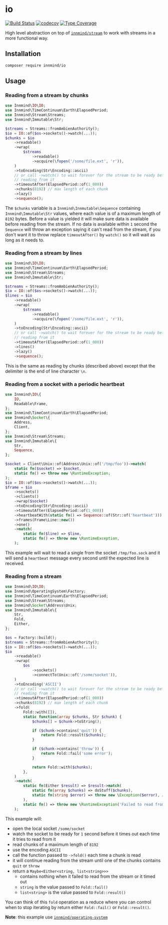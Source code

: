 # io

[![Build Status](https://github.com/innmind/io/workflows/CI/badge.svg?branch=master)](https://github.com/innmind/io/actions?query=workflow%3ACI)
[![codecov](https://codecov.io/gh/innmind/io/branch/develop/graph/badge.svg)](https://codecov.io/gh/innmind/io)
[![Type Coverage](https://shepherd.dev/github/innmind/io/coverage.svg)](https://shepherd.dev/github/innmind/io)

High level abstraction on top of [`innmind/stream`](https://github.com/Innmind/Stream) to work with streams in a more functional way.

## Installation

```sh
composer require innmind/io
```

## Usage

### Reading from a stream by chunks

```php
use Innmind\IO\IO;
use Innmind\TimeContinuum\Earth\ElapsedPeriod;
use Innmind\Stream\Streams;
use Innmind\Immutable\Str;

$streams = Streams::fromAmbienAuthority();
$io = IO::of($os->sockets()->watch(...));
$chunks = $io
    ->readable()
    ->wrap(
        $streams
            ->readable()
            ->acquire(\fopen('/some/file.ext', 'r')),
    )
    ->toEncoding(Str\Encoding::ascii)
    // or call ->watch() to wait forever for the stream to be ready before
    // reading from it
    ->timeoutAfter(ElapsedPeriod::of(1_000))
    ->chunks(8192) // max length of each chunk
    ->lazy()
    ->sequence();
```

The `$chunks` variable is a `Innmind\Innmutable\Sequence` containing `Innmind\Immutable\Str` values, where each value is of a maximum length of `8192` bytes. Before a value is yielded it will make sure data is available before reading from the stream. If no data is available within `1` second the `Sequence` will throw an exception saying it can't read from the stream, if you don't want it to throw replace `timeoutAfter()` by `watch()` so it will wait as long as it needs to.

### Reading from a stream by lines

```php
use Innmind\IO\IO;
use Innmind\TimeContinuum\Earth\ElapsedPeriod;
use Innmind\Stream\Streams;
use Innmind\Immutable\Str;

$streams = Streams::fromAmbienAuthority();
$io = IO::of($os->sockets()->watch(...));
$lines = $io
    ->readable()
    ->wrap(
        $streams
            ->readable()
            ->acquire(\fopen('/some/file.ext', 'r')),
    )
    ->toEncoding(Str\Encoding::ascii)
    // or call ->watch() to wait forever for the stream to be ready before
    // reading from it
    ->timeoutAfter(ElapsedPeriod::of(1_000))
    ->lines()
    ->lazy()
    ->sequence();
```

This is the same as reading by chunks (described above) except that the delimiter is the end of line character `\n`.

### Reading from a socket with a periodic heartbeat

```php
use Innmind\IO\{
    IO,
    Readable\Frame,
};
use Innmind\TimeContinuum\Earth\ElapsedPeriod;
use Innmind\Socket\{
    Address,
    Client,
};
use Innmind\Stream\Streams;
use Innmind\Immutable\{
    Str,
    Sequence,
};

$socket = Client\Unix::of(Address\Unix::of('/tmp/foo'))->match(
    static fn($socket) => $socket,
    static fn() => throw new \RuntimeException;
);
$io = IO::of($os->sockets()->watch(...));
$frame = $io
    ->sockets()
    ->clients()
    ->wrap($socket)
    ->toEncoding(Str\Encoding::ascii)
    ->timeoutAfter(ElapsedPeriod::of(1_000))
    ->heartbeatWith(static fn() => Sequence::of(Str::of('heartbeat')))
    ->frames(Frame\Line::new())
    ->one()
    ->match(
        static fn($line) => $line,
        static fn() => throw new \RuntimeException,
    );
```

This example will wait to read a single from the socket `/tmp/foo.sock` and it will send a `heartbeat` message every second until the expected line is received.

### Reading from a stream

```php
use Innmind\IO\IO;
use Innmind\OperatingSystem\Factory;
use Innmind\TimeContinuum\Earth\ElapsedPeriod;
use Innmind\Stream\Streams;
use Innmind\Socket\Address\Unix;
use Innmind\Immutable\{
    Str,
    Fold,
    Either,
};

$os = Factory::build();
$streams = Streams::fromAmbienAuthority();
$io = IO::of($os->sockets()->watch(...));
$io
    ->readable()
    ->wrap(
        $os
            ->sockets()
            ->connectTo(Unix::of('/some/socket')),
    )
    ->toEncoding('ASCII')
    // or call ->watch() to wait forever for the stream to be ready before
    // reading from it
    ->timeoutAfter(ElapsedPeriod::of(1_000))
    ->chunks(8192) // max length of each chunk
    ->fold(
        Fold::with([]),
        static function(array $chunks, Str $chunk) {
            $chunks[] = $chunk->toString();

            if ($chunk->contains('quit')) {
                return Fold::result($chunks);
            }

            if ($chunk->contains('throw')) {
                return Fold::fail('some error');
            }

            return Fold::with($chunks);
        },
    )
    ->match(
        static fn(Either $result) => $result->match(
            static fn(array $chunks) => doStuff($chunks),
            static fn(string $error) => throw new \Exception($error), // $error === 'some error'
        ),
        static fn() => throw new \RuntimeException('Failed to read from the stream or it timed out'),
    );
```

This example will:
- open the local socket `/some/socket`
- watch the socket to be ready for `1` second before it times out each time it tries to read from it
- read chunks of a maximum length of `8192`
- use the encoding `ASCII`
- call the function passed to `->fold()` each time a chunk is read
- it will continue reading from the stream until one of the chunks contains `quit` or `throw`
- return a `Maybe<Either<string, list<string>>>`
    - contains nothing when it failed to read from the stream or it timed out
    - `string` is the value passed to `Fold::fail()`
    - `list<string>` is the value passed to `Fold::result()`

You can think of this `fold` operation as a reduce where you can control when to stop iterating by return either `Fold::fail()` or `Fold::result()`.

**Note**: this example use [`innmind/operating-system`](https://github.com/Innmind/OperatingSystem)
